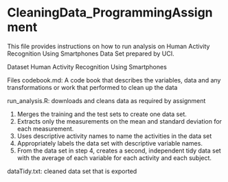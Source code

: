 # CleaningData_ProgrammingAssignment
This file provides instructions on how to run analysis on Human Activity Recognition Using Smartphones Data Set prepared by UCI.

Dataset
Human Activity Recognition Using Smartphones

Files
codebook.md: A code book that describes the variables, data and any transformations or work that performed to clean up the data

run_analysis.R: downloads and cleans data as required by assignment
  1.	Merges the training and the test sets to create one data set.
  2.	Extracts only the measurements on the mean and standard deviation for each measurement.
  3.	Uses descriptive activity names to name the activities in the data set
  4.	Appropriately labels the data set with descriptive variable names.
  5.	From the data set in step 4, creates a second, independent tidy data set with the average of each variable for each activity         and each subject.

dataTidy.txt: cleaned data set that is exported
